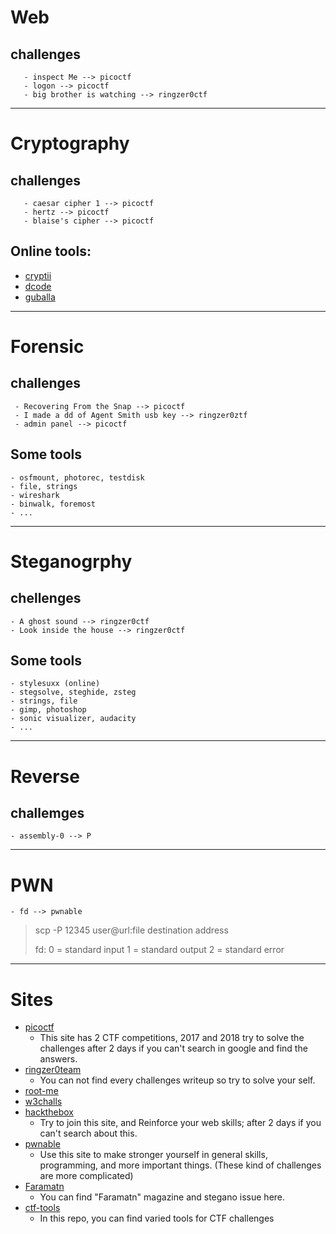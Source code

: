 # Web
## challenges

       - inspect Me --> picoctf
       - logon --> picoctf
       - big brother is watching --> ringzer0ctf
---
# Cryptography
## challenges 
       - caesar cipher 1 --> picoctf
       - hertz --> picoctf
       - blaise's cipher --> picoctf

## Online tools:

 - [cryptii](https://cryptii.com)
 - [dcode](https://www.dcode.fr)
 - [guballa](https://www.guballa.de)
---
# Forensic
## challenges
     - Recovering From the Snap --> picoctf 
     - I made a dd of Agent Smith usb key --> ringzer0ztf
     - admin panel --> picoctf
## Some tools
    - osfmount, photorec, testdisk
    - file, strings
    - wireshark
    - binwalk, foremost
    - ...
---
# Steganogrphy
## chellenges

    - A ghost sound --> ringzer0ctf
    - Look inside the house --> ringzer0ctf
## Some tools

    - stylesuxx (online)
    - stegsolve, steghide, zsteg
    - strings, file
    - gimp, photoshop
    - sonic visualizer, audacity
    - ...
---
# Reverse
## challemges
    - assembly-0 --> P
---
# PWN 

    - fd --> pwnable 

> scp -P 12345 user@url:file destination address
> 
> 
> fd:
> 0 = standard input
> 1 = standard output
> 2 = standard error

---
# Sites
- [picoctf](https://picoctf.com)
	- This site has 2 CTF competitions, 2017 and 2018 try to solve the challenges after 2 days if you can't search in google and find the answers.
- [ringzer0team](https://ringzer0team.com)
	- You can not find every challenges writeup so try to solve your self.
- [root-me](https://root-me.org)
- [w3challs](https://w3challs.com)
- [hackthebox](https://www.hackthebox.eu) 
	- Try to join this site, and Reinforce your web skills; after 2 days if you can't search about this.
- [pwnable](http://pwnable.kr) 
	- Use this site to make stronger yourself in general skills, programming, and more important things. (These kind of challenges are more complicated)
- [Faramatn](http://cessa.ir/faramatn) 
	- You can find "Faramatn" magazine and stegano issue here.
- [ctf-tools](https://github.com/zardus/ctf-tools) 
	- In this repo, you can find varied tools for CTF challenges